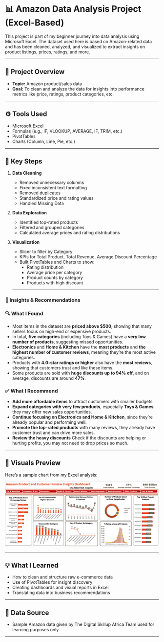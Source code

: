 # 📊 Amazon Data Analysis Project (Excel-Based)

This project is part of my beginner journey into data analysis using Microsoft Excel. The dataset used here is based on Amazon-related data and has been cleaned, analyzed, and visualized to extract insights on product listings, prices, ratings, and more.

---
## 📁 Project Overview

- **Topic:** Amazon product/sales data
- **Goal:** To clean and analyze the data for insights into performance metrics like price, ratings, product categories, etc.

---

## ⚙️ Tools Used
- Microsoft Excel  
- Formulas (e.g., IF, VLOOKUP, AVERAGE, IF, TRIM, etc.)  
- PivotTables  
- Charts (Column, Line, Pie, etc.)

---

## 📌 Key Steps

1. **Data Cleaning**
   - Removed unnecessary columns
   - Fixed inconsistent text formatting
   - Removed duplicates
   - Standardized price and rating values
   - Handled Missing Data

3. **Data Exploration**
   - Identified top-rated products
   - Filtered and grouped categories
   - Calculated average prices and rating distributions

4. **Visualization**
   - Slicer to filter by Category
    - KPIs for Total Product, Total Revenue, Average Discount Percentage
   - Built PivotTables and Charts to show:
     - Rating distribution
     - Average price per category
     - Product counts by category
     - Products with high discount
     
    
    
    ---

### 🧠 Insights & Recommendations

### 🔍 What I Found
- Most items in the dataset are **priced above $500**, showing that many sellers focus on high-end or expensive products.
- In total, **five categories** (including Toys & Games) have a **very low number of products**, suggesting missed opportunities.
- **Electronics** and **Home & Kitchen** have the **most products** and **the highest number of customer reviews**, meaning they’re the most active categories.
- Products with **4.0-star ratings or higher** also have the **most reviews**, showing that customers trust and like these items.
- Some products are sold with **huge discounts up to 94% off**, and on average, discounts are around **47%**.

### ✅ What I Recommend
- **Add more affordable items** to attract customers with smaller budgets.
- **Expand categories with very few products**, especially **Toys & Games** they may offer new sales opportunities.
- **Continue focusing on Electronics and Home & Kitchen**, since they’re already popular and performing well.
- **Promote the top-rated products** with many reviews, they already have customer trust and can drive more sales.
- **Review the heavy discounts** Check if the discounts are helping or hurting profits, you may not need to drop prices so much.

---

## 📸 Visuals Preview

Here’s a sample chart from my Excel analysis:

![Sales Chart](https://github.com/Patbakare1/DSA_Amazon/blob/main/Screenshot%202025-07-03%20183758.png)

---

## 💡 What I Learned
- How to clean and structure raw e-commerce data
- Use of PivotTables for insight discovery
- Creating dashboards and visual reports in Excel
- Translating data into business recommendations

---

## 🔗 Data Source

- Sample Amazon data given by The Digital Skillup Africa Team used for learning purposes only.

---
